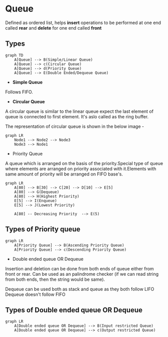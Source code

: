 # Queue

Defined as ordered list, helps **insert** operations to be performed at one end called **rear** and **delete** for one end called **front**

## Types

```mermaid
graph TD
    A[Queue] --> B(Simple/Linear Queue)
    A[Queue] --> c(Circular Queue)
    A[Queue] --> d(Priority Queue)
    A[Queue] --> E(Double Ended/Dequeue Queue)
```

- **Simple Queue**

Follows FIFO.

- **Circular Queue**

A circular queue is similar to the linear queue expect the last element of queue is connected to first element. It's aslo called as the ring buffer.

The representation of circular queue is shown in the below image -

```mermaid
graph LR
    Node1 --> Node2 --> Node3
    Node3 --> Node1
```

- Priority Queue

A queue which is arranged on the basis of the priority.Special type of queue where elements are arranged on priority associated with it.Elements with same amount of priority will be arranged on FIFO base's.

```mermaid
graph LR
    A[80] --> B[30] --> C[20] --> D[10] --> E[5]
    A[80] --> G(Dequeue)
    A[80] --> H(Highest Priority)
    E[5] --> I(Enqueue)
    E[5] --> J(Lowest Priority)

    A[80] -- Decreasing Priority  --> E(5)
```


## Types of Priority queue
```mermaid
graph LR
    A[Priority Queue] --> B(Ascending Priority Queue)
    A[Priority Queue] --> c(Descending Priority Queue)
```

- Double ended queue OR Dequeue

Insertion and deletion can be done from both ends of queue either from front or rear. Can be used as an palindrome checker (if we can read string from both ends, then the string would be same).

Dequeue can be used both as stack and queue as they both follow LIFO
Dequeue doesn't follow FIFO

## Types of Double ended queue OR Dequeue

```mermaid
graph LR
    A[Double ended queue OR Dequeue] --> B(Input restricted Queue)
    A[Double ended queue OR Dequeue] --> c(Output restricted Queue)
```

